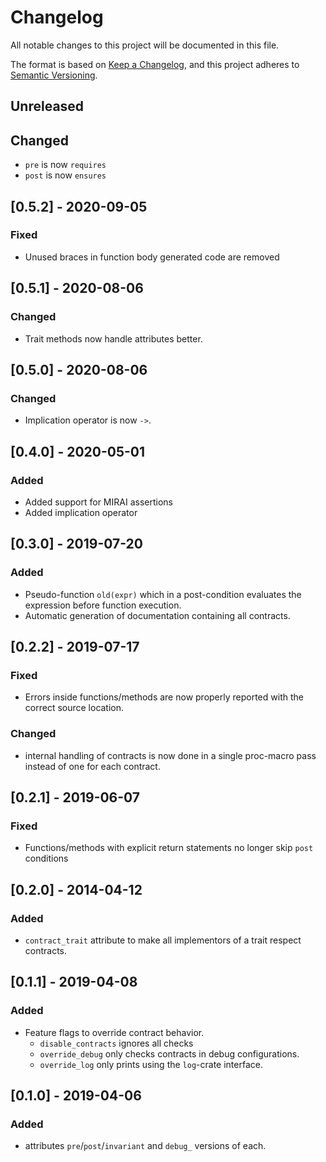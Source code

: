  # Changelog
All notable changes to this project will be documented in this file.

The format is based on [Keep a Changelog](https://keepachangelog.com/en/1.0.0/),
and this project adheres to [Semantic Versioning](https://semver.org/spec/v2.0.0.html).

## Unreleased
## Changed
- `pre` is now `requires`
- `post` is now `ensures`

## [0.5.2] - 2020-09-05
### Fixed
- Unused braces in function body generated code are removed

## [0.5.1] - 2020-08-06
### Changed
- Trait methods now handle attributes better.

## [0.5.0] - 2020-08-06
### Changed
- Implication operator is now `->`.

## [0.4.0] - 2020-05-01
### Added
- Added support for MIRAI assertions
- Added implication operator

## [0.3.0] - 2019-07-20
### Added
- Pseudo-function `old(expr)` which in a post-condition evaluates the expression before function execution.
- Automatic generation of documentation containing all contracts.

## [0.2.2] - 2019-07-17
### Fixed
- Errors inside functions/methods are now properly reported with the correct source location.
### Changed
- internal handling of contracts is now done in a single proc-macro pass instead of one for each contract.

## [0.2.1] - 2019-06-07
### Fixed
- Functions/methods with explicit return statements no longer skip `post` conditions

## [0.2.0] - 2014-04-12
### Added
- `contract_trait` attribute to make all implementors of a trait respect contracts.

## [0.1.1] - 2019-04-08
### Added
- Feature flags to override contract behavior.
  - `disable_contracts` ignores all checks
  - `override_debug` only checks contracts in debug configurations.
  - `override_log` only prints using the `log`-crate interface.

## [0.1.0] - 2019-04-06
### Added
- attributes `pre`/`post`/`invariant` and `debug_` versions of each.













